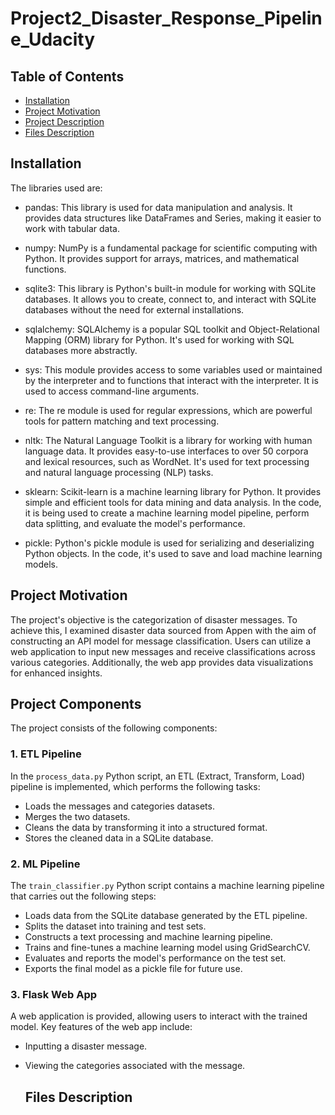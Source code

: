 # Project2_Disaster_Response_Pipeline_Udacity

## Table of Contents

- [Installation](#installation)
- [Project Motivation](#project-motivation)
- [Project Description](#project-description)
- [Files Description](#files-description)

## Installation

The libraries used are: 

  - pandas: This library is used for data manipulation and analysis. It provides data structures like DataFrames and Series, making it easier to work with tabular data.
  
  - numpy: NumPy is a fundamental package for scientific computing with Python. It provides support for arrays, matrices, and mathematical functions.
  
  - sqlite3: This library is Python's built-in module for working with SQLite databases. It allows you to create, connect to, and interact with SQLite databases without the need for external installations.
  
  - sqlalchemy: SQLAlchemy is a popular SQL toolkit and Object-Relational Mapping (ORM) library for Python. It's used for working with SQL databases more abstractly.
  
  - sys: This module provides access to some variables used or maintained by the interpreter and to functions that interact with the interpreter. It is used to access command-line arguments.
  
  - re: The re module is used for regular expressions, which are powerful tools for pattern matching and text processing.
  
  - nltk: The Natural Language Toolkit is a library for working with human language data. It provides easy-to-use interfaces to over 50 corpora and lexical resources, such as WordNet. It's used for text processing and natural language processing (NLP) tasks.
  
  - sklearn: Scikit-learn is a machine learning library for Python. It provides simple and efficient tools for data mining and data analysis. In the code, it is being used to create a machine learning model pipeline, perform data splitting, and evaluate the model's performance.
  
  - pickle: Python's pickle module is used for serializing and deserializing Python objects. In the code, it's used to save and load machine learning models.



## Project Motivation

The project's objective is the categorization of disaster messages. To achieve this, I examined disaster data sourced from Appen with the aim of constructing an API model for message classification. Users can utilize a web application to input new messages and receive classifications across various categories. Additionally, the web app provides data visualizations for enhanced insights.

## Project Components

The project consists of the following components:

### 1. ETL Pipeline

In the `process_data.py` Python script, an ETL (Extract, Transform, Load) pipeline is implemented, which performs the following tasks:

- Loads the messages and categories datasets.
- Merges the two datasets.
- Cleans the data by transforming it into a structured format.
- Stores the cleaned data in a SQLite database.

### 2. ML Pipeline

The `train_classifier.py` Python script contains a machine learning pipeline that carries out the following steps:

- Loads data from the SQLite database generated by the ETL pipeline.
- Splits the dataset into training and test sets.
- Constructs a text processing and machine learning pipeline.
- Trains and fine-tunes a machine learning model using GridSearchCV.
- Evaluates and reports the model's performance on the test set.
- Exports the final model as a pickle file for future use.

### 3. Flask Web App

A web application is provided, allowing users to interact with the trained model. Key features of the web app include:

- Inputting a disaster message.
- Viewing the categories associated with the message.

 
  ## Files Description

